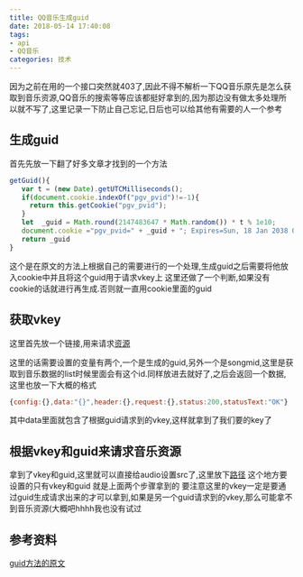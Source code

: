 ```yaml
---
title: QQ音乐生成guid
date: 2018-05-14 17:40:08
tags: 
- api
- QQ音乐
categories: 技术
---
```

因为之前在用的一个接口突然就403了,因此不得不解析一下QQ音乐原先是怎么获取到音乐资源,QQ音乐的搜索等等应该都挺好拿到的,因为那边没有做太多处理所以就不写了,这里记录一下防止自己忘记,日后也可以给其他有需要的人一个参考

## 生成guid
首先先放一下翻了好多文章才找到的一个方法

```js
getGuid(){
   var t = (new Date).getUTCMilliseconds();
   if(document.cookie.indexOf("pgv_pvid")!=-1){
     return this.getCookie("pgv_pvid");
   }
   let  _guid = Math.round(2147483647 * Math.random()) * t % 1e10;
   document.cookie ="pgv_pvid=" + _guid + "; Expires=Sun, 18 Jan 2038 00:00:00 GMT;PATH=/;";
   return _guid
}

```

这个是在原文的方法上根据自己的需要进行的一个处理,生成guid之后需要将他放入cookie中并且将这个guid用于请求vkey上
这里还做了一个判断,如果没有cookie的话就进行再生成.否则就一直用cookie里面的guid
<!-- more -->
## 获取vkey
这里首先放一个链接,用来请求[资源](https://c.y.qq.com/base/fcgi-bin/fcg_music_express_mobile3.fcg?g_tk=1278911659&hostUin=0&format=jsonp&callback=callback&inCharset=utf8&outCharset=utf-8&notice=0&platform=yqq&needNewCode=0&cid=205361747&uin=0&songmid='+songmid+'&filename=C400'+songmid+'.m4a&guid='+guid)

这里的话需要设置的变量有两个,一个是生成的guid,另外一个是songmid,这里是获取到音乐数据的list时候里面会有这个id.同样放进去就好了,之后会返回一个数据,这里也放一下大概的格式
```js
{config:{},data:"{}",header:{},request:{},status:200,statusText:"OK"}
```
其中data里面就包含了根据guid请求到的vkey,这样就拿到了我们要的key了

## 根据vkey和guid来请求音乐资源
拿到了vkey和guid,这里就可以直接给audio设置src了,这里放下[路径](http://dl.stream.qqmusic.qq.com/C400002WLzlO1fjnXZ.m4a?guid=6238123201&vkey=45906EDC7FB59B1A8E4420E2403106133F9669AC2F6F71AD43ECA6C85043EA652F14CA06C4F8E8B48BA17D6C447F19FAD8D5B1C36297457E&uin=0&fromtag=38)
这个地方要设置的只有vkey和guid 就是上面两个步骤拿到的
要注意这里的vkey一定是要通过guid生成请求出来的才可以拿到,如果是另一个guid请求到的vkey,那么可能拿不到音乐资源(大概吧hhhh我也没有试过

## 参考资料
[guid方法的原文](http://www.bubuko.com/infodetail-2309843.html)

